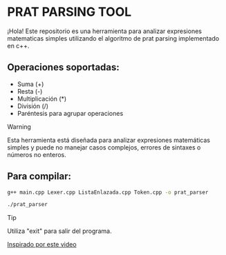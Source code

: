 # PRAT PARSING TOOL


¡Hola! Este repositorio es una herramienta para analizar expresiones matematicas simples
utilizando el algoritmo de prat parsing implementado en c++.


## Operaciones soportadas:
- Suma (+)
- Resta (-)
- Multiplicación (*)
- División (/)
- Paréntesis para agrupar operaciones


> [!WARNING]
> Esta herramienta está diseñada para analizar expresiones matemáticas simples y puede no manejar casos complejos, errores de sintaxes o números no enteros.

## Para compilar:

```bash
g++ main.cpp Lexer.cpp ListaEnlazada.cpp Token.cpp -o prat_parser
```

```bash
./prat_parser 
```

> [!TIP] 
> Utiliza "exit" para salir del programa.

[Inspirado por este video](https://www.youtube.com/watch?v=0c8b7YfsBKs)

